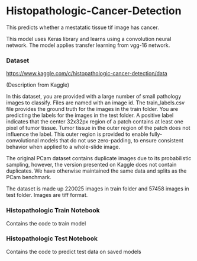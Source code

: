 # Histopathologic-Cancer-Detection
This predicts whether a mestatatic tissue tif image has cancer.

This model uses Keras library and learns using a convolution neural network. The model applies transfer learning from vgg-16 network.

### Dataset

<https://www.kaggle.com/c/histopathologic-cancer-detection/data>

(Description from Kaggle)

In this dataset, you are provided with a large number of small pathology images to classify. Files are named with an image id. The train_labels.csv file provides the ground truth for the images in the train folder. You are predicting the labels for the images in the test folder. A positive label indicates that the center 32x32px region of a patch contains at least one pixel of tumor tissue. Tumor tissue in the outer region of the patch does not influence the label. This outer region is provided to enable fully-convolutional models that do not use zero-padding, to ensure consistent behavior when applied to a whole-slide image.

The original PCam dataset contains duplicate images due to its probabilistic sampling, however, the version presented on Kaggle does not contain duplicates. We have otherwise maintained the same data and splits as the PCam benchmark.

The dataset is made up 220025 images in train folder and 57458 images in test folder. Images are tiff format.

### Histopathologic Train Notebook 

Contains the code to train model

### Histopathologic Test Notebook 

Contains the code to predict test data on saved models
